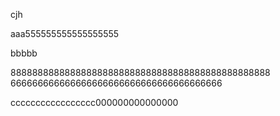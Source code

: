 cjh

aaa555555555555555555


bbbbb

888888888888888888888888888888888888888888888888
666666666666666666666666666666666666666



ccccccccccccccccc000000000000000

